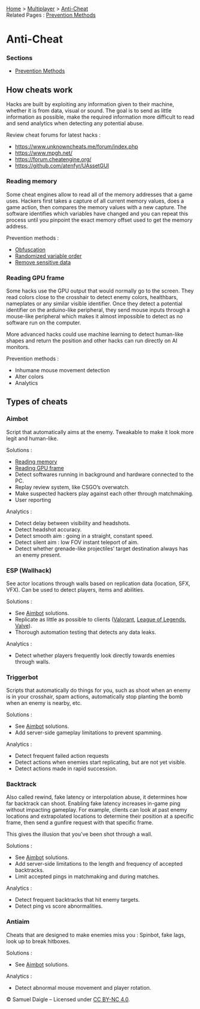 [Home](../../README.md) > [Multiplayer](../README.md) > [Anti-Cheat](README.md)  
Related Pages : [Prevention Methods](Prevention%20methods.md)
# Anti-Cheat

### Sections
- [Prevention Methods](Prevention%20methods.md)

## How cheats work
Hacks are built by exploiting any information given to their machine, whether it is from data, visual or sound. The goal is to send as little information as possible, make the required information more difficult to read and send analytics when detecting any potential abuse.

Review cheat forums for latest hacks :
- https://www.unknowncheats.me/forum/index.php
- https://www.mpgh.net/
- https://forum.cheatengine.org/
- https://github.com/atenfyr/UAssetGUI

### Reading memory
Some cheat engines allow to read all of the memory addresses that a game uses. Hackers first takes a capture of all current memory values, does a game action, then compares the memory values with a new capture. The software identifies which variables have changed and you can repeat this process until you pinpoint the exact memory offset used to get the memory address.

Prevention methods :
- [Obfuscation](<Prevention methods.md#obfuscation>)
- [Randomized variable order](<Prevention methods.md#randomized-variable-order>)
- [Remove sensitive data](<Prevention methods.md#remove-sensitive-data>)

### Reading GPU frame
Some hacks use the GPU output that would normally go to the screen. They read colors close to the crosshair to detect enemy colors, healthbars, nameplates or any similar visible identifier. Once they detect a potential identifier on the arduino-like peripheral, they send mouse inputs through a mouse-like peripheral which makes it almost impossible to detect as no software run on the computer.

More advanced hacks could use machine learning to detect human-like shapes and return the position and other hacks can run directly on AI monitors.

Prevention methods : 
- Inhumane mouse movement detection
- Alter colors
- Analytics

## Types of cheats

### Aimbot
Script that automatically aims at the enemy. Tweakable to make it look more legit and human-like.

Solutions :
- [Reading memory](#reading-memory)
- [Reading GPU frame](#reading-gpu-frame)
- Detect softwares running in background and hardware connected to the PC.
- Replay review system, like CSGO’s overwatch.
- Make suspected hackers play against each other through matchmaking.
- User reporting

Analytics :
- Detect delay between visibility and headshots.
- Detect headshot accuracy.
- Detect smooth aim : going in a straight, constant speed.
- Detect silent aim : low FOV instant teleport of aim.
- Detect whether grenade-like projectiles’ target destination always has an enemy present.

### ESP (Wallhack)
See actor locations through walls based on replication data (location, SFX, VFX). Can be used to detect players, items and abilities.

Solutions :  
- See [Aimbot](#aimbot) solutions.
- Replicate as little as possible to clients ([Valorant](https://technology.riotgames.com/news/demolishing-wallhacks-valorants-fog-war), [League of Legends](https://technology.riotgames.com/news/story-fog-and-war), [Valve](https://developer.valvesoftware.com/wiki/PVS)).
- Thorough automation testing that detects any data leaks.

Analytics : 
- Detect whether players frequently look directly towards enemies through walls.

### Triggerbot
Scripts that automatically do things for you, such as shoot when an enemy is in your crosshair, spam actions, automatically stop planting the bomb when an enemy is nearby, etc.

Solutions : 
- See [Aimbot](#aimbot) solutions.
- Add server-side gameplay limitations to prevent spamming.

Analytics : 
- Detect frequent failed action requests
- Detect actions when enemies start replicating, but are not yet visible.
- Detect actions made in rapid succession.

### Backtrack
Also called rewind, fake latency or interpolation abuse, it determines how far backtrack can shoot. Enabling fake latency increases in-game ping without impacting gameplay. For example, clients can look at past enemy locations and extrapolated locations to determine their position at a specific frame, then send a gunfire request with that specific frame.

This gives the illusion that you’ve been shot through a wall.

Solutions : 
- See [Aimbot](#aimbot) solutions.
- Add server-side limitations to the length and frequency of accepted backtracks.
- Limit accepted pings in matchmaking and during matches.

Analytics : 
- Detect frequent backtracks that hit enemy targets.
- Detect ping vs score abnormalities.

### Antiaim
Cheats that are designed to make enemies miss you : Spinbot, fake lags, look up to break hitboxes.

Solutions : 
- See [Aimbot](#aimbot) solutions.

Analytics : 
- Detect abnormal mouse movement and player rotation.

© Samuel Daigle – Licensed under [CC BY-NC 4.0](https://creativecommons.org/licenses/by-nc/4.0/). 